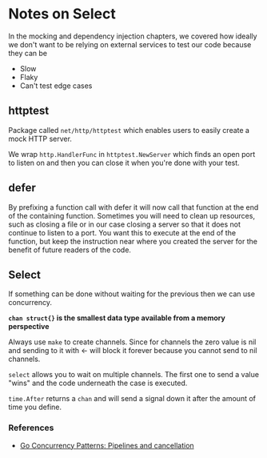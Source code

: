 # Notes on Select

In the mocking and dependency injection chapters, we covered how ideally we don't want to be relying on external services to test our code because they can be

- Slow
- Flaky
- Can't test edge cases

## httptest

Package called `net/http/httptest` which enables users to easily create a mock HTTP server.

We wrap `http.HandlerFunc` in `httptest.NewServer` which finds an open port to listen on and then you can close it when you're done with your test.

## defer

By prefixing a function call with defer it will now call that function at the end of the containing function.
Sometimes you will need to clean up resources, such as closing a file or in our case closing a server so that it does not continue to listen to a port.
You want this to execute at the end of the function, but keep the instruction near where you created the server for the benefit of future readers of the code.

## Select

If something can be done without waiting for the previous then we can use concurrency.

**`chan struct{}` is the smallest data type available from a memory perspective**

Always use `make` to create channels. Since for channels the zero value is nil and sending to it with <- will block it forever because you cannot send to nil channels.

`select` allows you to wait on multiple channels. The first one to send a value "wins" and the code underneath the case is executed.

`time.After` returns a `chan` and will send a signal down it after the amount of time you define.

### References

- [Go Concurrency Patterns: Pipelines and cancellation](https://go.dev/blog/pipelines)
